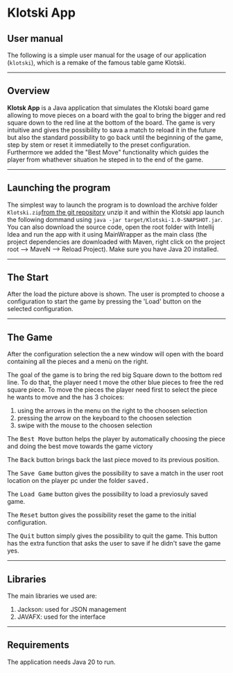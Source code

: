 # Klotski App
## User manual

The following is a simple user manual for the usage of our 
application (`klotski`), which is a remake of the famous table 
game Klotski.

---

## Overview

**Klotsk App** is a Java application that simulates the 
Klotski board game allowing to move pieces on a board
with the goal to bring the bigger and red square down to 
the red line at the bottom of the board.
The game is very intuitive and gives the possibility to 
sava a match to reload it in the future but also the standard
possibility to go back until the beginning of the game, step
by stem or reset it immediatelly to the preset configuration. 
Furthermore we added the "Best Move" functionality which guides 
the player from whathever situation he steped in to the end of the game.


---

## Launching the program

The simplest way to launch the program is to download the 
archive folder `Klotski.zip`[from the git repository](https://github.com/diazenheim/Klotski)
unzip it and within the Klotski app launch the following dommand 
using `java -jar target/Klotski-1.0-SNAPSHOT.jar`.  
You can also download the source code, open the root 
folder with Intellij Idea and run the app with it using MainWrapper as the main class
(the project dependencies are downloaded with Maven, right click on the
project root --> MaveN --> Reload Project).
Make sure you have Java 20 installed.

---

## The Start

After the load the picture above is shown. 
The user is prompted to choose a configuration to start the game
by pressing the 'Load' button on the selected configuration.

---

## The Game

After the configuration selection the a new window will open 
with the board containing all the pieces and a menù on the right.

The goal of the game is to bring the red big Square down to the bottom 
red line. To do that, the player need t move the other blue pieces
to free the red square piece.
To move the pieces the player need first to select the piece he wants 
to move and the has 3 choices:
1. using the arrows in the menu on the right to the choosen selection
2. pressing the arrow on the keyboard to the choosen selection
3. swipe with the mouse to the choosen selection

The <kbd>Best Move</kbd> button helps the player by automatically
choosing the piece and doing the best move towards the game victory

The <kbd>Back</kbd> button brings back the last piece moved to its 
previous position.

The <kbd>Save Game</kbd> button gives the possibility to save a match in 
the user root location on the player pc under the folder <kbd>saved<kbd>.

The <kbd>Load Game</kbd> button gives the possibility to load a previosuly
saved game.

The <kbd>Reset</kbd> button gives the possibility reset the game to the 
initial configuration.

The <kbd>Quit</kbd> button simply gives the possibility to quit the game.
This button has the extra function that asks the user to save if he didn't save
the game yes.

---

## Libraries

The main libraries we used are: 
1. Jackson: used for JSON management
2. JAVAFX: used for the interface

---

## Requirements 
The application needs Java 20 to run.
